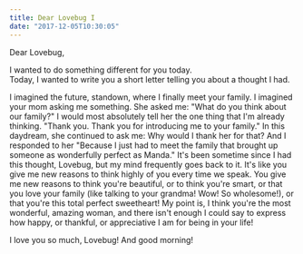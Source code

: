 ```yaml
---
title: Dear Lovebug I
date: "2017-12-05T10:30:05"
---
```


Dear Lovebug,

I wanted to do something different for you today. 
<br>
Today, I wanted to write you a short letter telling you about a thought I had.

I imagined the future, standown, where I finally meet your family. I imagined your mom asking me something. She asked me: "What do you think about our family?" I would most absolutely tell her the one thing that I'm already thinking. "Thank you. Thank you for introducing me to your family." In this daydream, she continued to ask me: Why would I thank her for that? And I responded to her "Because I just had to meet the family that brought up someone as wonderfully perfect as Manda." It's been sometime since I had this thought, Lovebug, but my mind frequently goes back to it. It's like you give me new reasons to think highly of you every time we speak. You give me new reasons to think you're beautiful, or to think you're smart, or that you love your family (like talking to your grandma! Wow! So wholesome!), or that you're this total perfect sweetheart! My point is, I think you're the most wonderful, amazing woman, and there isn't enough I could say to express how happy, or thankful, or appreciative I am for being in your life! 

I love you so much, Lovebug! And good morning!